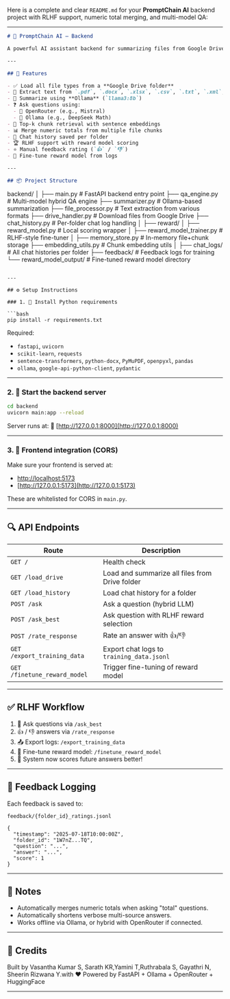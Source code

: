 Here is a complete and clear `README.md` for your **PromptChain AI** backend project with RLHF support, numeric total merging, and multi-model QA:

---

```markdown
# 🤖 PromptChain AI – Backend

A powerful AI assistant backend for summarizing files from Google Drive, answering questions using LLMs, scoring answers with a reward model, and logging chat history. Supports multi-model querying, chunk-based context search, numeric answer merging, and RLHF-style feedback.

---

## 🚀 Features

- ✅ Load all file types from a **Google Drive folder**
- 📄 Extract text from `.pdf`, `.docx`, `.xlsx`, `.csv`, `.txt`, `.xml`, etc.
- 🧠 Summarize using **Ollama** (`llama3:8b`)
- ❓ Ask questions using:
  - 🔁 OpenRouter (e.g., Mistral)
  - 🔁 Ollama (e.g., DeepSeek Math)
- 🧠 Top-k chunk retrieval with sentence embeddings
- 📊 Merge numeric totals from multiple file chunks
- 💬 Chat history saved per folder
- 🏆 RLHF support with reward model scoring
- ⭐ Manual feedback rating (`👍` / `👎`)
- 🔁 Fine-tune reward model from logs

---

## 📦 Project Structure

```

backend/
│
├── main.py                    # FastAPI backend entry point
├── qa\_engine.py               # Multi-model hybrid QA engine
├── summarizer.py              # Ollama-based summarization
├── file\_processor.py          # Text extraction from various formats
├── drive\_handler.py           # Download files from Google Drive
├── chat\_history.py            # Per-folder chat log handling
│
├── reward/
│   ├── reward\_model.py        # Local scoring wrapper
│   ├── reward\_model\_trainer.py # RLHF-style fine-tuner
│
├── memory\_store.py            # In-memory file+chunk storage
├── embedding\_utils.py         # Chunk embedding utils
│
├── chat\_logs/                 # All chat histories per folder
├── feedback/                  # Feedback logs for training
└── reward\_model\_output/       # Fine-tuned reward model directory

````

---

## ⚙️ Setup Instructions

### 1. 📁 Install Python requirements

```bash
pip install -r requirements.txt
````

Required:

* `fastapi`, `uvicorn`
* `scikit-learn`, `requests`
* `sentence-transformers`, `python-docx`, `PyMuPDF`, `openpyxl`, `pandas`
* `ollama`, `google-api-python-client`, `pydantic`

---

### 2. 🚀 Start the backend server

```bash
cd backend
uvicorn main:app --reload
```

Server runs at:
📡 [http://127.0.0.1:8000](http://127.0.0.1:8000)

---

### 3. 🔗 Frontend integration (CORS)

Make sure your frontend is served at:

* [http://localhost:5173](http://localhost:5173)
* [http://127.0.0.1:5173](http://127.0.0.1:5173)

These are whitelisted for CORS in `main.py`.

---

## 🔍 API Endpoints

| Route                        | Description                                    |
| ---------------------------- | ---------------------------------------------- |
| `GET /`                      | Health check                                   |
| `GET /load_drive`            | Load and summarize all files from Drive folder |
| `GET /load_history`          | Load chat history for a folder                 |
| `POST /ask`                  | Ask a question (hybrid LLM)                    |
| `POST /ask_best`             | Ask question with RLHF reward selection        |
| `POST /rate_response`        | Rate an answer with 👍/👎                      |
| `GET /export_training_data`  | Export chat logs to `training_data.jsonl`      |
| `GET /finetune_reward_model` | Trigger fine-tuning of reward model            |

---

## ✅ RLHF Workflow

1. 🧠 Ask questions via `/ask_best`
2. 👍 / 👎 answers via `/rate_response`
3. 📤 Export logs: `/export_training_data`
4. 🧪 Fine-tune reward model: `/finetune_reward_model`
5. 🔁 System now scores future answers better!

---

## 🤝 Feedback Logging

Each feedback is saved to:

```
feedback/{folder_id}_ratings.jsonl

{
  "timestamp": "2025-07-18T10:00:00Z",
  "folder_id": "1W7nZ...TQ",
  "question": "...",
  "answer": "...",
  "score": 1
}
```

---

## 📌 Notes

* Automatically merges numeric totals when asking "total" questions.
* Automatically shortens verbose multi-source answers.
* Works offline via Ollama, or hybrid with OpenRouter if connected.

---

## 📣 Credits

Built by Vasantha Kumar S, Sarath KR,Yamini T,Ruthrabala S, Gayathri N, Sheerin Rizwana Y.with ❤️
Powered by FastAPI + Ollama + OpenRouter + HuggingFace

---
